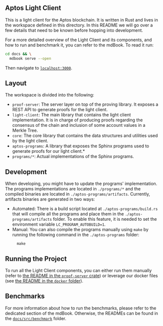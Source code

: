 ## Aptos Light Client

This is a light client for the Aptos blockchain. It is written in Rust and lives in the workspace defined in this
directory.
In this README we will go over a few details that need to be known before hopping into development.

For a more detailed overview of the Light Client and its components, and how to run and benchmark it, you can refer to
the
mdBook. To read it run:

```bash
cd docs && \
  mdbook serve --open
```

Then navigate to [`localhost:3000`](http://localhost:3000).

## Layout

The workspace is divided into the following:

- `proof-server`: The server layer on top of the proving library. It exposes a REST API to generate proofs for the
  light client.
- `light-client`: The main library that contains the light client implementation. It is in charge of producing proofs
  regarding the consensus of the chain and inclusion of some account values in a Merkle Tree.
- `core`: The core library that contains the data structures and utilities used by the light client.
- `aptos-programs`: A library that exposes the Sphinx programs used to generate proofs for our light client.*
- `programs/*`: Actual implementations of the Sphinx programs.

## Development

When developing, you might have to update the programs' implementation. The
programs implementations are located in `./programs/*` and the compiled binaries
are located in `./aptos-programs/artifacts`. Currently, artifacts binaries are
generated in two ways:

- Automated: There is a build script located at `./aptos-programs/build.rs` that
  will compile all the programs and place them in the `./aptos-programs/artifacts`
  folder. To enable this feature, it is needed to set the environment variable `LC_PROGRAM_AUTOBUILD=1`.
- Manual: You can also compile the programs manually using `make` by running the following
  command in the `./aptos-programs` folder:
  ```shell
    make
    ```

## Running the Project

To run all the Light Client components, you can either run them manually (refer to [the README in the `proof-server`
crate](./proof-server/README.md))
or leverage our docker files (see [the README in the `docker` folder](./docker/README.md)).

## Benchmarks

For more information about how to run the benchmarks, please refer to the dedicated section of the mdBook. Otherwise,
the READMEs can be found in the [`docs/src/benchmark`](./docs/src/benchmark/overview.md) folder.